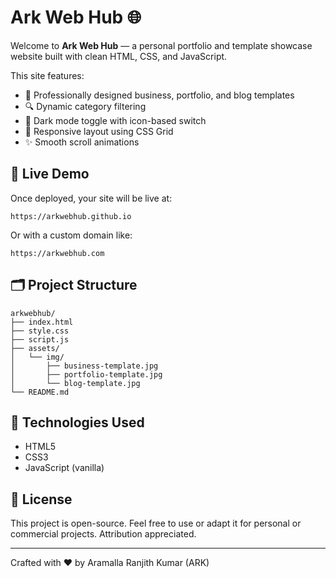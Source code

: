 # Ark Web Hub 🌐

Welcome to **Ark Web Hub** — a personal portfolio and template showcase website built with clean HTML, CSS, and JavaScript.

This site features:

- 🎨 Professionally designed business, portfolio, and blog templates
- 🔍 Dynamic category filtering
- 🌙 Dark mode toggle with icon-based switch
- 📱 Responsive layout using CSS Grid
- ✨ Smooth scroll animations

## 🚀 Live Demo

Once deployed, your site will be live at:

```
https://arkwebhub.github.io
```

Or with a custom domain like:

```
https://arkwebhub.com
```

## 🗂️ Project Structure

```
arkwebhub/
├── index.html
├── style.css
├── script.js
├── assets/
│   └── img/
│       ├── business-template.jpg
│       ├── portfolio-template.jpg
│       └── blog-template.jpg
└── README.md
```

## 🧰 Technologies Used

- HTML5
- CSS3
- JavaScript (vanilla)

## 📄 License

This project is open-source. Feel free to use or adapt it for personal or commercial projects. Attribution appreciated.

---

Crafted with ❤️ by Aramalla Ranjith Kumar (ARK)
